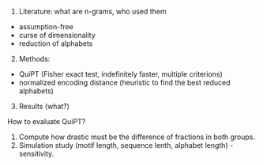 1. Literature: what are n-grams, who used them
 - assumption-free
 - curse of dimensionality
 - reduction of alphabets
2. Methods:
 - QuiPT (Fisher exact test, indefinitely faster, multiple criterions)
 - normalized encoding distance (heuristic to find the best reduced alphabets)
3. Results (what?)

How to evaluate QuiPT?  
1. Compute how drastic must be the difference of fractions in both groups.  
2. Simulation study (motif length, sequence lenth, alphabet length) - sensitivity.
